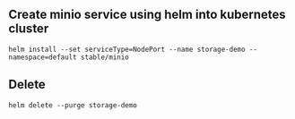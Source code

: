 ## Create minio service using helm into kubernetes cluster

```
helm install --set serviceType=NodePort --name storage-demo --namespace=default stable/minio
```

## Delete 

```
helm delete --purge storage-demo
``` 
